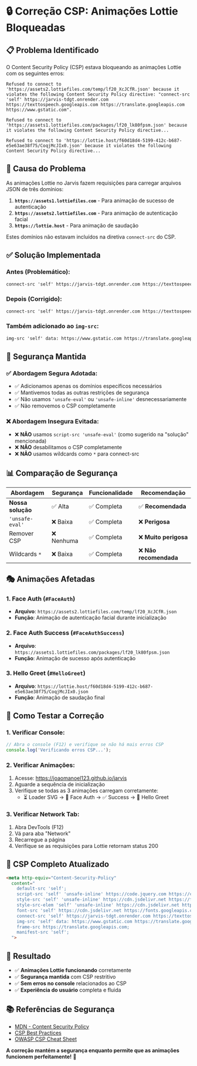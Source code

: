 # 🔒 Correção CSP: Animações Lottie Bloqueadas

## 📋 Problema Identificado

O Content Security Policy (CSP) estava bloqueando as animações Lottie com os seguintes erros:

```
Refused to connect to 'https://assets2.lottiefiles.com/temp/lf20_XcJCfR.json' because it violates the following Content Security Policy directive: "connect-src 'self' https://jarvis-tdgt.onrender.com https://texttospeech.googleapis.com https://translate.googleapis.com https://www.gstatic.com".

Refused to connect to 'https://assets1.lottiefiles.com/packages/lf20_lk80fpsm.json' because it violates the following Content Security Policy directive...

Refused to connect to 'https://lottie.host/f60d18d4-5199-412c-b687-e5e63ae38f75/CoqjMcJIx0.json' because it violates the following Content Security Policy directive...
```

## 🎯 Causa do Problema

As animações Lottie no Jarvis fazem requisições para carregar arquivos JSON de três domínios:

1. **`https://assets1.lottiefiles.com`** - Para animação de sucesso de autenticação
2. **`https://assets2.lottiefiles.com`** - Para animação de autenticação facial  
3. **`https://lottie.host`** - Para animação de saudação

Estes domínios não estavam incluídos na diretiva `connect-src` do CSP.

## ✅ Solução Implementada

### **Antes (Problemático):**
```html
connect-src 'self' https://jarvis-tdgt.onrender.com https://texttospeech.googleapis.com https://translate.googleapis.com https://www.gstatic.com;
```

### **Depois (Corrigido):**
```html
connect-src 'self' https://jarvis-tdgt.onrender.com https://texttospeech.googleapis.com https://translate.googleapis.com https://www.gstatic.com https://assets1.lottiefiles.com https://assets2.lottiefiles.com https://lottie.host;
```

### **Também adicionado ao `img-src`:**
```html
img-src 'self' data: https://www.gstatic.com https://translate.googleapis.com https: https://assets1.lottiefiles.com https://assets2.lottiefiles.com https://lottie.host;
```

## 🔐 Segurança Mantida

### ✅ **Abordagem Segura Adotada:**
- ✅ Adicionamos apenas os domínios específicos necessários
- ✅ Mantivemos todas as outras restrições de segurança
- ✅ Não usamos `'unsafe-eval'` ou `'unsafe-inline'` desnecessariamente
- ✅ Não removemos o CSP completamente

### ❌ **Abordagem Insegura Evitada:**
- ❌ **NÃO** usamos `script-src 'unsafe-eval'` (como sugerido na "solução" mencionada)
- ❌ **NÃO** desabilitamos o CSP completamente
- ❌ **NÃO** usamos wildcards como `*` para connect-src

## 📊 Comparação de Segurança

| Abordagem | Segurança | Funcionalidade | Recomendação |
|-----------|-----------|----------------|--------------|
| **Nossa solução** | ✅ Alta | ✅ Completa | ✅ **Recomendada** |
| `'unsafe-eval'` | ❌ Baixa | ✅ Completa | ❌ **Perigosa** |
| Remover CSP | ❌ Nenhuma | ✅ Completa | ❌ **Muito perigosa** |
| Wildcards `*` | ❌ Baixa | ✅ Completa | ❌ **Não recomendada** |

## 🎭 Animações Afetadas

### 1. **Face Auth** (`#FaceAuth`)
- **Arquivo**: `https://assets2.lottiefiles.com/temp/lf20_XcJCfR.json`
- **Função**: Animação de autenticação facial durante inicialização

### 2. **Face Auth Success** (`#FaceAuthSuccess`)  
- **Arquivo**: `https://assets1.lottiefiles.com/packages/lf20_lk80fpsm.json`
- **Função**: Animação de sucesso após autenticação

### 3. **Hello Greet** (`#HelloGreet`)
- **Arquivo**: `https://lottie.host/f60d18d4-5199-412c-b687-e5e63ae38f75/CoqjMcJIx0.json`
- **Função**: Animação de saudação final

## 🧪 Como Testar a Correção

### **1. Verificar Console:**
```javascript
// Abra o console (F12) e verifique se não há mais erros CSP
console.log('Verificando erros CSP...');
```

### **2. Verificar Animações:**
1. Acesse: https://joaomanoel123.github.io/jarvis
2. Aguarde a sequência de inicialização
3. Verifique se todas as 3 animações carregam corretamente:
   - ⏳ Loader SVG → 👤 Face Auth → ✅ Success → 👋 Hello Greet

### **3. Verificar Network Tab:**
1. Abra DevTools (F12)
2. Vá para aba "Network"
3. Recarregue a página
4. Verifique se as requisições para Lottie retornam status 200

## 📝 CSP Completo Atualizado

```html
<meta http-equiv="Content-Security-Policy" 
  content="
    default-src 'self';
    script-src 'self' 'unsafe-inline' https://code.jquery.com https://cdn.jsdelivr.net https://translate.googleapis.com https://www.gstatic.com https://cdnjs.cloudflare.com https://ajax.googleapis.com https://unpkg.com https://assets1.lottiefiles.com https://assets2.lottiefiles.com https://lottie.host;
    style-src 'self' 'unsafe-inline' https://cdn.jsdelivr.net https://fonts.googleapis.com https://www.gstatic.com https://cdnjs.cloudflare.com;
    style-src-elem 'self' 'unsafe-inline' https://cdn.jsdelivr.net https://fonts.googleapis.com https://www.gstatic.com https://cdnjs.cloudflare.com;
    font-src 'self' https://cdn.jsdelivr.net https://fonts.googleapis.com https://cdnjs.cloudflare.com;
    connect-src 'self' https://jarvis-tdgt.onrender.com https://texttospeech.googleapis.com https://translate.googleapis.com https://www.gstatic.com https://assets1.lottiefiles.com https://assets2.lottiefiles.com https://lottie.host;
    img-src 'self' data: https://www.gstatic.com https://translate.googleapis.com https: https://assets1.lottiefiles.com https://assets2.lottiefiles.com https://lottie.host;
    frame-src https://translate.googleapis.com;
    manifest-src 'self';
  ">
```

## 🚀 Resultado

- ✅ **Animações Lottie funcionando** corretamente
- ✅ **Segurança mantida** com CSP restritivo
- ✅ **Sem erros no console** relacionados ao CSP
- ✅ **Experiência do usuário** completa e fluida

## 📚 Referências de Segurança

- [MDN - Content Security Policy](https://developer.mozilla.org/en-US/docs/Web/HTTP/CSP)
- [CSP Best Practices](https://web.dev/strict-csp/)
- [OWASP CSP Cheat Sheet](https://cheatsheetseries.owasp.org/cheatsheets/Content_Security_Policy_Cheat_Sheet.html)

**A correção mantém a segurança enquanto permite que as animações funcionem perfeitamente!** 🎉